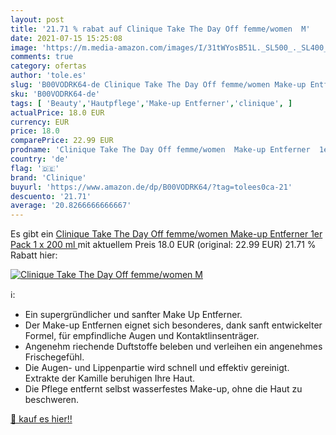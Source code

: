 ```yaml
---
layout: post
title: '21.71 % rabat auf Clinique Take The Day Off femme/women  M'
date: 2021-07-15 15:25:08
image: 'https://m.media-amazon.com/images/I/31tWYosB51L._SL500_._SL400_.jpg'
comments: true
category: ofertas
author: 'tole.es'
slug: 'B00VODRK64-de Clinique Take The Day Off femme/women Make-up Entferner...'
sku: 'B00VODRK64-de'
tags: [ 'Beauty','Hautpflege','Make-up Entferner','clinique', ]
actualPrice: 18.0 EUR
currency: EUR
price: 18.0
comparePrice: 22.99 EUR
prodname: 'Clinique Take The Day Off femme/women  Make-up Entferner  1er Pack  1 x 200 ml '
country: 'de'
flag: '🇩🇪'
brand: 'Clinique'
buyurl: 'https://www.amazon.de/dp/B00VODRK64/?tag=tolees0ca-21'
descuento: '21.71'
average: '20.8266666666667'
---
```


Es gibt ein [Clinique Take The Day Off femme/women  Make-up Entferner  1er Pack  1 x 200 ml ](https://www.amazon.de/dp/B00VODRK64/?tag=tolees0ca-21) mit aktuellem Preis 18.0 EUR (original: 22.99 EUR) 21.71 % Rabatt hier:

[![Clinique Take The Day Off femme/women  M](https://m.media-amazon.com/images/I/31tWYosB51L._SL500_._SL400_.jpg)](https://www.amazon.de/dp/B00VODRK64/?tag=tolees0ca-21)

ℹ️:

- Ein supergründlicher und sanfter Make Up Entferner.
- Der Make-up Entfernen eignet sich besonderes, dank sanft entwickelter Formel, für empfindliche Augen und Kontaktlinsenträger.
- Angenehm riechende Duftstoffe beleben und verleihen ein angenehmes Frischegefühl.
- Die Augen- und Lippenpartie wird schnell und effektiv gereinigt. Extrakte der Kamille beruhigen Ihre Haut.
- Die Pflege entfernt selbst wasserfestes Make-up, ohne die Haut zu beschweren.

[🛒 kauf es hier!!](https://www.amazon.de/dp/B00VODRK64/?tag=tolees0ca-21)

